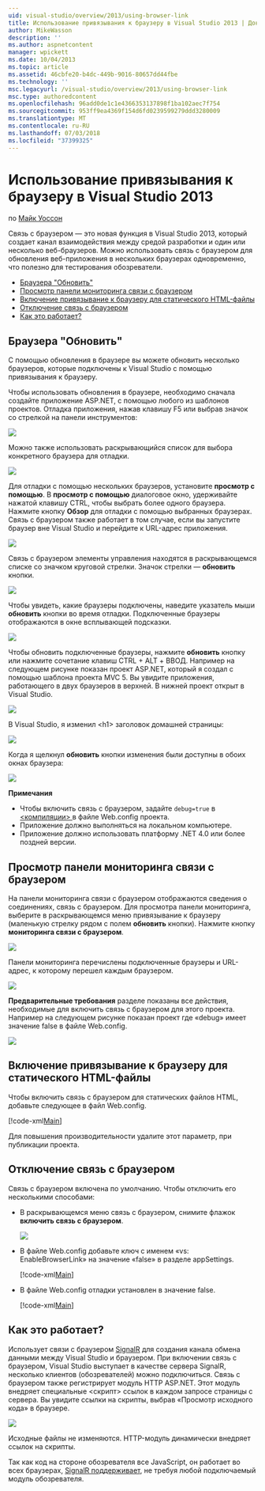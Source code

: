 ```yaml
---
uid: visual-studio/overview/2013/using-browser-link
title: Использование привязывания к браузеру в Visual Studio 2013 | Документация Майкрософт
author: MikeWasson
description: ''
ms.author: aspnetcontent
manager: wpickett
ms.date: 10/04/2013
ms.topic: article
ms.assetid: 46cbfe20-b4dc-449b-9016-80657dd44fbe
ms.technology: ''
msc.legacyurl: /visual-studio/overview/2013/using-browser-link
msc.type: authoredcontent
ms.openlocfilehash: 96add0de1c1e4366353137898f1ba102aec7f754
ms.sourcegitcommit: 953ff9ea4369f154d6fd0239599279ddd3280009
ms.translationtype: MT
ms.contentlocale: ru-RU
ms.lasthandoff: 07/03/2018
ms.locfileid: "37399325"
---
```

<a name="using-browser-link-in-visual-studio-2013"></a>Использование привязывания к браузеру в Visual Studio 2013
====================
по [Майк Уоссон](https://github.com/MikeWasson)

Связь с браузером — это новая функция в Visual Studio 2013, который создает канал взаимодействия между средой разработки и один или несколько веб-браузеров. Можно использовать связь с браузером для обновления веб-приложения в нескольких браузерах одновременно, что полезно для тестирования обозреватели.

- [Браузера "Обновить"](#browser-refresh)
- [Просмотр панели мониторинга связи с браузером](#dashboard)
- [Включение привязывание к браузеру для статического HTML-файлы](#static-html)
- [Отключение связь с браузером](#disabling)
- [Как это работает?](#how-it-works)

<a id="browser-refresh"></a>
## <a name="browser-refresh"></a>Браузера "Обновить"

С помощью обновления в браузере вы можете обновить несколько браузеров, которые подключены к Visual Studio с помощью привязывания к браузеру.

Чтобы использовать обновления в браузере, необходимо сначала создайте приложение ASP.NET, с помощью любого из шаблонов проектов. Отладка приложения, нажав клавишу F5 или выбрав значок со стрелкой на панели инструментов:

![](using-browser-link/_static/image1.png)

Можно также использовать раскрывающийся список для выбора конкретного браузера для отладки.

![](using-browser-link/_static/image2.png)

Для отладки с помощью нескольких браузеров, установите **просмотр с помощью**. В **просмотр с помощью** диалоговое окно, удерживайте нажатой клавишу CTRL, чтобы выбрать более одного браузера. Нажмите кнопку **Обзор** для отладки с помощью выбранных браузерах. Связь с браузером также работает в том случае, если вы запустите браузер вне Visual Studio и перейдите к URL-адрес приложения.

![](using-browser-link/_static/image3.png)

Связь с браузером элементы управления находятся в раскрывающемся списке со значком круговой стрелки. Значок стрелки — **обновить** кнопки.

![](using-browser-link/_static/image4.png)

Чтобы увидеть, какие браузеры подключены, наведите указатель мыши **обновить** кнопки во время отладки. Подключенные браузеры отображаются в окне всплывающей подсказки.

![](using-browser-link/_static/image5.png)

Чтобы обновить подключенные браузеры, нажмите **обновить** кнопку или нажмите сочетание клавиш CTRL + ALT + ВВОД. Например на следующем рисунке показан проект ASP.NET, который я создал с помощью шаблона проекта MVC 5. Вы увидите приложения, работающего в двух браузеров в верхней. В нижней проект открыт в Visual Studio.

![](using-browser-link/_static/image6.png)

В Visual Studio, я изменил &lt;h1&gt; заголовок домашней страницы:

![](using-browser-link/_static/image7.png)

Когда я щелкнул **обновить** кнопки изменения были доступны в обоих окнах браузера:

![](using-browser-link/_static/image8.png)

**Примечания**

- Чтобы включить связь с браузером, задайте `debug=true` в [ &lt;компиляции&gt; ](https://msdn.microsoft.com/library/s10awwz0(v=vs.85).aspx) в файле Web.config проекта.
- Приложение должно выполняться на локальном компьютере.
- Приложение должно использовать платформу .NET 4.0 или более поздней версии.

<a id="dashboard"></a>
## <a name="viewing-the-browser-link-dashboard"></a>Просмотр панели мониторинга связи с браузером

На панели мониторинга связи с браузером отображаются сведения о соединениях, связь с браузером. Для просмотра панели мониторинга, выберите в раскрывающемся меню привязывание к браузеру (маленькую стрелку рядом с полем **обновить** кнопки). Нажмите кнопку **мониторинга связи с браузером**.

![](using-browser-link/_static/image9.png)

Панели мониторинга перечислены подключенные браузеры и URL-адрес, к которому перешел каждым браузером.

![](using-browser-link/_static/image10.png)

**Предварительные требования** разделе показаны все действия, необходимые для включить связь с браузером для этого проекта. Например на следующем рисунке показан проект где «debug» имеет значение false в файле Web.config.

![](using-browser-link/_static/image11.png)

<a id="static-html"></a>
## <a name="enabling-browser-link-for-static-html-files"></a>Включение привязывание к браузеру для статического HTML-файлы

Чтобы включить связь с браузером для статических файлов HTML, добавьте следующее в файл Web.config.

[!code-xml[Main](using-browser-link/samples/sample1.xml)]

Для повышения производительности удалите этот параметр, при публикации проекта.

<a id="disabling"></a>
## <a name="disabling-browser-link"></a>Отключение связь с браузером

Связь с браузером включена по умолчанию. Чтобы отключить его несколькими способами:

- В раскрывающемся меню связь с браузером, снимите флажок **включить связь с браузером**. 

    ![](using-browser-link/_static/image12.png)
- В файле Web.config добавьте ключ с именем «vs: EnableBrowserLink» на значение «false» в разделе appSettings. 

    [!code-xml[Main](using-browser-link/samples/sample2.xml)]
- В файле Web.config отладки установлен в значение false. 

    [!code-xml[Main](using-browser-link/samples/sample3.xml)]

<a id="how-it-works"></a>
## <a name="how-does-it-work"></a>Как это работает?

Использует связи с браузером [SignalR](../../../signalr/index.md) для создания канала обмена данными между Visual Studio и браузером. При включении связь с браузером, Visual Studio выступает в качестве сервера SignalR, несколько клиентов (обозревателей) можно подключиться. Связь с браузером также регистрирует модуль HTTP ASP.NET. Этот модуль внедряет специальные &lt;скрипт&gt; ссылок в каждом запросе страницы с сервера. Вы увидите ссылки на скрипты, выбрав «Просмотр исходного кода» в браузере.

![](using-browser-link/_static/image13.png)

Исходные файлы не изменяются. HTTP-модуль динамически внедряет ссылок на скрипты.

Так как код на стороне обозревателя все JavaScript, он работает во всех браузерах, [SignalR поддерживает](../../../signalr/overview/getting-started/supported-platforms.md), не требуя любой подключаемый модуль обозревателя.
